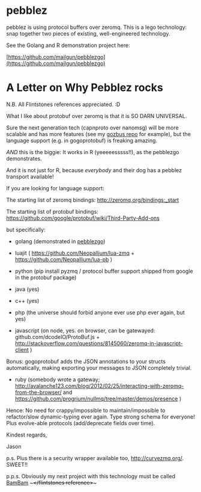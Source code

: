pebblez
=======

pebblez is using protocol buffers over zeromq. This is a lego technology: snap together two pieces of existing, well-engineered technology.

See the Golang and R demonstration project here:

[https://github.com/mailgun/pebblezgo](https://github.com/mailgun/pebblezgo)

A Letter on Why Pebblez rocks
=================

N.B. All Flintstones references appreciated. :D

What I like about protobuf over zeromq is that it is SO DARN UNIVERSAL.

Sure the next generation tech (capnproto over nanomsg) will be more scalable and has more features (see my [gozbus repo](https://github.com/glycerine/gozbus) for example), but the language support (e.g. in gogoprotobuf) is freaking amazing. 

*AND* this is the biggie: It works in R (yeeeeesssss!!), as the pebblezgo demonstrates.

And it is not just for R, because *everybody* and their dog has a pebblez transport available!

If you are looking for language support:

The starting list of zeromq bindings: http://zeromq.org/bindings:_start

The starting list of protobuf bindings: https://github.com/google/protobuf/wiki/Third-Party-Add-ons

but specifically:

* golang (demonstrated in [pebblezgo](https://github.com/mailgun/pebblezgo))

* luajit ( https://github.com/Neopallium/lua-zmq  +  https://github.com/Neopallium/lua-pb )

* python (pip install pyzmq / protocol buffer support shipped from google in the protobuf package)

* java (yes)

* c++ (yes)

* php (the universe should forbid anyone ever use php ever again, but yes)

* javascript (on node, yes. on browser, can be gatewayed: github.com/dcodeIO/ProtoBuf.js + http://stackoverflow.com/questions/8145060/zeromq-in-javascript-client )

Bonus: gogoprotobuf adds the JSON annotations to your structs automatically, making exporting your messages to JSON completely trivial.

* ruby (somebody wrote a gateway; http://avalanche123.com/blog/2012/02/25/interacting-with-zeromq-from-the-browser/  and https://github.com/progrium/nullmq/tree/master/demos/presence )


Hence: No need for crappy/impossible to maintain/impossible to refactor/slow dynamic-typing ever again. Type strong schema for everyone!  Plus evolve-able protocols (add/deprecate fields over time).



Kindest regards,

Jason


p.s. Plus there is a security wrapper available too, http://curvezmq.org/. SWEET!!

p.p.s. Obviously my next project with this technology must be called [BamBam](https://github.com/glycerine/bambam) ~~~</flintstones reference>~~~

